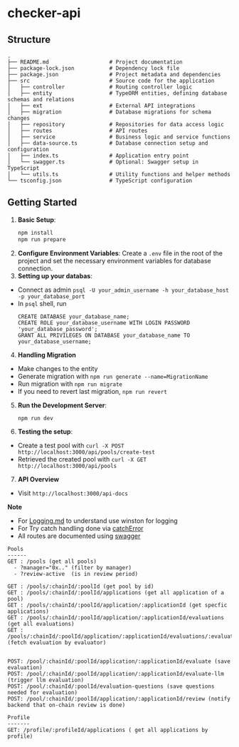 # checker-api

## Structure

```
.
├── README.md                   # Project documentation
├── package-lock.json           # Dependency lock file
├── package.json                # Project metadata and dependencies
├── src                         # Source code for the application
│   ├── controller              # Routing controller logic
│   ├── entity                  # TypeORM entities, defining database schemas and relations
│   ├── ext                     # External API integrations
│   ├── migration               # Database migrations for schema changes
│   ├── repository              # Repositories for data access logic
│   ├── routes                  # API routes
│   ├── service                 # Business logic and service functions
│   ├── data-source.ts          # Database connection setup and configuration
│   ├── index.ts                # Application entry point
│   └── swagger.ts              # Optional: Swagger setup in TypeScript
│   └── utils.ts                # Utility functions and helper methods
└── tsconfig.json               # TypeScript configuration
```

## Getting Started

1. **Basic Setup**:
   ```bash
   npm install
   npm run prepare
   ```
2. **Configure Environment Variables**:
   Create a `.env` file in the root of the project and set the necessary environment variables for database connection.
3. **Setting up your databas**:
- Connect as admin `psql -U your_admin_username -h your_database_host -p your_database_port`
- In `psql` shell, run
  ```shell
  CREATE DATABASE your_database_name;
  CREATE ROLE your_database_username WITH LOGIN PASSWORD 'your_database_password';
  GRANT ALL PRIVILEGES ON DATABASE your_database_name TO your_database_username;
  ```
4. **Handling Migration**
- Make changes to the entity
- Generate migration with `npm run generate --name=MigrationName`
- Run migration with `npm run migrate`
- If you need to revert last migration, `npm run revert`
5. **Run the Development Server**:
   ```bash
   npm run dev
   ```
6. **Testing the setup**:
  - Create a test pool with `curl -X POST http://localhost:3000/api/pools/create-test`
  - Retrieved the created pool with `curl -X GET http://localhost:3000/api/pools`

7. **API Overview**
  - Visit `http://localhost:3000/api-docs`

**Note**

- For [Logging.md](./src//logger/logger.md) to understand use winston for logging
- For Try catch handling done via [catchError](./src/utils.ts)
- All routes are documented using [swagger](./src/swagger.ts)

```
Pools
------
GET : /pools (get all pools)
  - ?manager="0x.." (filter by manager)
  - ?review-active  (is in review period)

GET : /pools/:chainId/:poolId (get pool by id)
GET : /pools/:chainId/:poolId/applications (get all application of a pool)
GET : /pools/:chainId/:poolId/application/:applicationId (get specfic applications)
GET : /pools/:chainId/:poolId/application/:applicationId/evaluations (get all evaluations)
GET : /pools/:chainId/:poolId/application/:applicationId/evaluations/:evaluator (fetch evaluation by evaluator)


POST: /pool/:chainId/:poolId/application/:applicationId/evaluate (save evaluation)
POST: /pool/:chainId/:poolId/application/:applicationId/evaluate-llm (trigger llm evaluation)
POST: /pool/:chainId/:poolId/evaluation-questions (save questions needed for evaluation)
POST: /pool/:chainId/:poolId/application/:applicationId/review (notify backend that on-chain review is done)

Profile 
-------
GET: /profile/:profileId/applications ( get all applications by profile)
```
